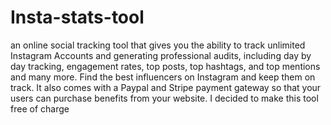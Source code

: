 # Insta-stats-tool
an online social tracking tool that gives you the ability to track unlimited Instagram Accounts and generating professional audits, including day by day tracking, engagement rates, top posts, top hashtags, and top mentions and many more. Find the best influencers on Instagram and keep them on track. It also comes with a Paypal and Stripe payment gateway so that your users can purchase benefits from your website. I decided to make this tool free of charge
